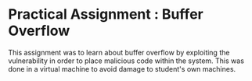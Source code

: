 # Practical Assignment : Buffer Overflow

This assignment was to learn about buffer overflow by exploiting the vulnerability in order to place malicious code within the system. This was done in a virtual machine to avoid damage to student's own machines. 
